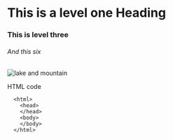 # This is a level one Heading
### This is level three
###### And this six

![lake and mountain](https://img.freepik.com/free-photo/panoramic-shot-lake-lago-di-misurina-with-reflections-italian-alps_181624-7282.jpg?w=1800&t=st=1712858252~exp=1712858852~hmac=07760a6d6c1370202e8a8e4ea09d672878f3d7657365ce522a06c05ac1ebbbed)

HTML code

```
  <html>
    <head>
    </head>
    <body>
    </body>
  </html>
```
